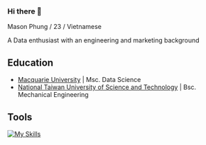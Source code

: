 ### Hi there 👋
Mason Phung / 23 / Vietnamese   


A Data enthusiast with an engineering and marketing background

## Education
- <a href="https://www.mq.edu.au" target="_blank">Macquarie University</a> | Msc. Data Science   
- <a href="https://www.ntust.edu.tw" target="_blank">National Taiwan University of Science and Technology</a> | Bsc. Mechanical Engineering

## Tools
[![My Skills](https://skillicons.dev/icons?i=python,sklearn,r,mysql,vscode,github)](https://skillicons.dev)
